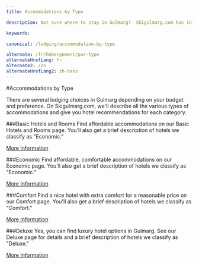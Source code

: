 ```yaml
---
title: Accommodations by Type

description: Not sure where to stay in Gulmarg?  Skigulmarg.com has information on types of accommodations and hotel recommendations, depending on your budget and preference.

keywords:

canonical: /lodging/accommodation-by-type

alternate: /fr/hebergement/par-type
alternateHrefLang: fr
alternate2: /cn
alternateHrefLang2: zh-hans
---
```


#Accommodations by Type

There are several lodging choices in Gulmarg depending on your budget and preference. On Skigulmarg.com, we'll describe all the various types of accommodations and give you hotel recommendations for each category.

###Basic Hotels and Rooms
Find affordable accommodations on our Basic Hotels and Rooms page. You'll also get a brief description of hotels we classify as "Economic."

[More Information<i class="fa fa-chevron-right" aria-hidden="true"></i>](basic-hotels-and-rooms?classes=more-info)

###Economic
Find affordable, comfortable accommodations on our Economic page. You'll also get a brief description of hotels we classify as "Economic."

[More Information<i class="fa fa-chevron-right" aria-hidden="true"></i>](economic-hotels?classes=more-info)

###Comfort
Find a nice hotel with extra comfort for a reasonable price on our Comfort page. You'll also get a brief description of hotels we classify as "Comfort."

[More Information<i class="fa fa-chevron-right" aria-hidden="true"></i>](comfort-hotels?classes=more-info)

###Deluxe
Yes, you can find luxury hotel options in Gulmarg. See our Deluxe page for details and a brief description of hotels we classify as "Deluxe."

[More Information<i class="fa fa-chevron-right" aria-hidden="true"></i>](deluxe-hotels?classes=more-info)

